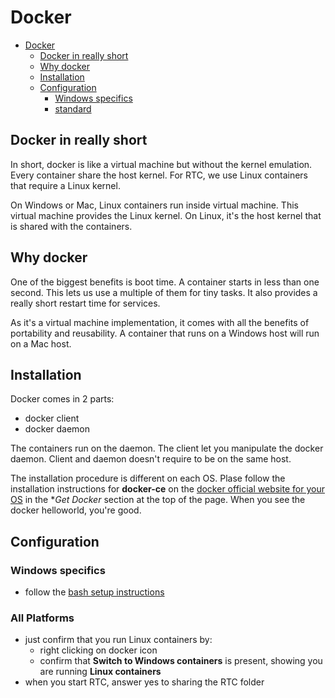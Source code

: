 # Docker

- [Docker](#docker)
    - [Docker in really short](#docker-in-really-short)
    - [Why docker](#why-docker)
    - [Installation](#installation)
    - [Configuration](#configuration)
        - [Windows specifics](#windows-specifics)
        - [standard](#standard)

## Docker in really short
In short, docker is like a virtual machine but without the kernel emulation. Every container share the host kernel. For RTC, we use Linux containers that require a Linux kernel.

On Windows or Mac, Linux containers run inside virtual machine. This virtual machine provides the Linux kernel. On Linux, it's the host kernel that is shared with the containers.

## Why docker
One of the biggest benefits is boot time. A container starts in less than one second. This lets us use a multiple of them for tiny tasks. It also provides a really short restart time for services.

As it's a virtual machine implementation, it comes with all the benefits of portability and reusability. A container that runs on a Windows host will run on a Mac host.

## Installation
Docker comes in 2 parts:
- docker client
- docker daemon

The containers run on the daemon. The client let you manipulate the docker daemon. Client and daemon doesn't require to be on the same host.  

The installation procedure is different on each OS. Plase follow the installation instructions for **docker-ce** on the [docker official website for your OS][docker] in the **Get Docker* section at the top of the page. When you see the docker helloworld, you're good.

## Configuration
### Windows specifics
- follow the [bash setup instructions][bash-setup]

### All Platforms
- just confirm that you run Linux containers by:
    - right clicking on docker icon
    - confirm that **Switch to Windows containers** is present, showing you are running **Linux containers**
- when you start RTC, answer yes to sharing the RTC folder

[docker]: https://www.docker.com/
[bash-setup]: ./bash-setup.md
